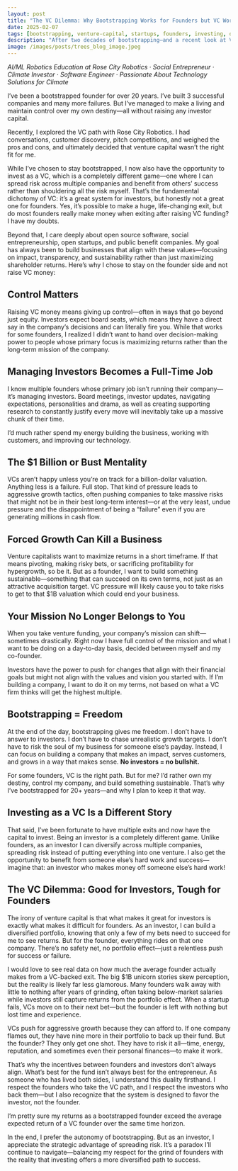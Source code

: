 ```yaml
---
layout: post
title: "The VC Dilemma: Why Bootstrapping Works for Founders but VC Works for Investors"
date: 2025-02-07
tags: [bootstrapping, venture-capital, startups, founders, investing, open-source, public-benefit]
description: "After two decades of bootstrapping—and a recent look at VC from the investor side—here’s why I’m staying founder-first without raising venture money."
image: /images/posts/trees_blog_image.jpeg
---
```


*AI/ML Robotics Education at Rose City Robotics · Social Entrepreneur · Climate Investor · Software Engineer · Passionate About Technology Solutions for Climate*

I’ve been a bootstrapped founder for over 20 years. I’ve built 3 successful companies and many more failures. But I’ve managed to make a living and maintain control over my own destiny—all without raising any investor capital.

Recently, I explored the VC path with Rose City Robotics. I had conversations, customer discovery, pitch competitions, and weighed the pros and cons, and ultimately decided that venture capital wasn’t the right fit for me.  
<!--more-->

While I’ve chosen to stay bootstrapped, I now also have the opportunity to invest as a VC, which is a completely different game—one where I can spread risk across multiple companies and benefit from others’ success rather than shouldering all the risk myself. That’s the fundamental dichotomy of VC: it’s a great system for investors, but honestly not a great one for founders. Yes, it’s possible to make a huge, life-changing exit, but do most founders really make money when exiting after raising VC funding? I have my doubts.

Beyond that, I care deeply about open source software, social entrepreneurship, open startups, and public benefit companies. My goal has always been to build businesses that align with these values—focusing on impact, transparency, and sustainability rather than just maximizing shareholder returns. Here’s why I chose to stay on the founder side and not raise VC money:

## Control Matters

Raising VC money means giving up control—often in ways that go beyond just equity. Investors expect board seats, which means they have a direct say in the company’s decisions and can literally fire you. While that works for some founders, I realized I didn’t want to hand over decision-making power to people whose primary focus is maximizing returns rather than the long-term mission of the company.

## Managing Investors Becomes a Full-Time Job

I know multiple founders whose primary job isn’t running their company—it’s managing investors. Board meetings, investor updates, navigating expectations, personalities and drama, as well as creating supporting research to constantly justify every move will inevitably take up a massive chunk of their time.

I’d much rather spend my energy building the business, working with customers, and improving our technology.

## The $1 Billion or Bust Mentality

VCs aren’t happy unless you’re on track for a billion-dollar valuation. Anything less is a failure. Full stop. That kind of pressure leads to aggressive growth tactics, often pushing companies to take massive risks that might not be in their best long-term interest—or at the very least, undue pressure and the disappointment of being a “failure” even if you are generating millions in cash flow.

## Forced Growth Can Kill a Business

Venture capitalists want to maximize returns in a short timeframe. If that means pivoting, making risky bets, or sacrificing profitability for hypergrowth, so be it. But as a founder, I want to build something sustainable—something that can succeed on its own terms, not just as an attractive acquisition target. VC pressure will likely cause you to take risks to get to that $1B valuation which could end your business.

## Your Mission No Longer Belongs to You

When you take venture funding, your company’s mission can shift—sometimes drastically. Right now I have full control of the mission and what I want to be doing on a day-to-day basis, decided between myself and my co-founder.

Investors have the power to push for changes that align with their financial goals but might not align with the values and vision you started with. If I’m building a company, I want to do it on my terms, not based on what a VC firm thinks will get the highest multiple.

## Bootstrapping = Freedom

At the end of the day, bootstrapping gives me freedom. I don’t have to answer to investors. I don’t have to chase unrealistic growth targets. I don’t have to risk the soul of my business for someone else’s payday. Instead, I can focus on building a company that makes an impact, serves customers, and grows in a way that makes sense. **No investors = no bullshit.**

For some founders, VC is the right path. But for me? I’d rather own my destiny, control my company, and build something sustainable. That’s why I’ve bootstrapped for 20+ years—and why I plan to keep it that way.

## Investing as a VC Is a Different Story

That said, I’ve been fortunate to have multiple exits and now have the capital to invest. Being an investor is a completely different game. Unlike founders, as an investor I can diversify across multiple companies, spreading risk instead of putting everything into one venture. I also get the opportunity to benefit from someone else’s hard work and success—imagine that: an investor who makes money off someone else’s hard work!

## The VC Dilemma: Good for Investors, Tough for Founders

The irony of venture capital is that what makes it great for investors is exactly what makes it difficult for founders. As an investor, I can build a diversified portfolio, knowing that only a few of my bets need to succeed for me to see returns. But for the founder, everything rides on that one company. There’s no safety net, no portfolio effect—just a relentless push for success or failure.

I would love to see real data on how much the average founder actually makes from a VC-backed exit. The big $1B unicorn stories skew perception, but the reality is likely far less glamorous. Many founders walk away with little to nothing after years of grinding, often taking below-market salaries while investors still capture returns from the portfolio effect. When a startup fails, VCs move on to their next bet—but the founder is left with nothing but lost time and experience.

VCs push for aggressive growth because they can afford to. If one company flames out, they have nine more in their portfolio to back up their fund. But the founder? They only get one shot. They have to risk it all—time, energy, reputation, and sometimes even their personal finances—to make it work.

That’s why the incentives between founders and investors don’t always align. What’s best for the fund isn’t always best for the entrepreneur. As someone who has lived both sides, I understand this duality firsthand. I respect the founders who take the VC path, and I respect the investors who back them—but I also recognize that the system is designed to favor the investor, not the founder.

I’m pretty sure my returns as a bootstrapped founder exceed the average expected return of a VC founder over the same time horizon.

In the end, I prefer the autonomy of bootstrapping. But as an investor, I appreciate the strategic advantage of spreading risk. It’s a paradox I’ll continue to navigate—balancing my respect for the grind of founders with the reality that investing offers a more diversified path to success.
